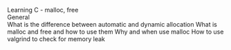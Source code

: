 Learning
C - malloc, free
<br>
General</br>
What is the difference between automatic and dynamic allocation
What is malloc and free and how to use them
Why and when use malloc
How to use valgrind to check for memory leak